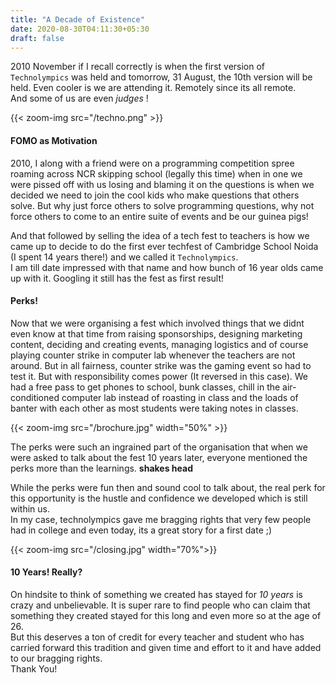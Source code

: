 ```yaml
---
title: "A Decade of Existence"
date: 2020-08-30T04:11:30+05:30
draft: false
---
```



2010 November if I recall correctly is when the first version of `Technolympics` was held and tomorrow, 31 August, the 10th version will be held. 
Even cooler is we are attending it. Remotely since its all remote.  
And some of us are even _judges_ !

{{< zoom-img src="/techno.png" >}}


#### FOMO as Motivation

2010, I along with a friend were on a programming competition spree roaming across NCR skipping school (legally this time) when in one we were pissed off with us losing and blaming it on the questions is when we decided we need to join the cool kids who make questions that others solve. But why just force others to solve programming questions, why not force others to come to an entire suite of events and be our guinea pigs! 

And that followed by selling the idea of a tech fest to teachers is how we came up to decide to do the first ever techfest of Cambridge School Noida (I spent 14 years there!) and we called it `Technolympics`.  
I am till date impressed with that name and how bunch of 16 year olds came up with it. Googling it still has the fest as first result!

#### Perks!

Now that we were organising a fest which involved things that we didnt even know at that time from raising sponsorships, designing marketing content, deciding and creating events, managing logistics and of course playing counter strike in computer lab whenever the teachers are not around. But in all fairness, counter strike was the gaming event so had to test it.
But with responsibility comes power (It reversed in this case). We had a free pass to get phones to school, bunk classes, chill in the air-conditioned computer lab instead of roasting in class and the loads of banter with each other as most students were taking notes in classes.

{{< zoom-img src="/brochure.jpg" width="50%" >}}

The perks were such an ingrained part of the organisation that when we were asked to talk about the fest 10 years later, everyone mentioned the perks more than the learnings. __shakes head__

While the perks were fun then and sound cool to talk about, the real perk for this opportunity is the hustle and confidence we developed which is still within us.  
In my case, technolympics gave me bragging rights that very few people had in college and even today, its a great story for a first date ;)

{{< zoom-img src="/closing.jpg" width="70%">}}


#### 10 Years! Really?

On hindsite to think of something we created has stayed for *10 years* is crazy and unbelievable. It is super rare to find people who can claim that something they created stayed for this long and even more so at the age of 26.  
But this deserves a ton of credit for every teacher and student who has carried forward this tradition and given time and effort to it and have added to our bragging rights.  
Thank You!



















